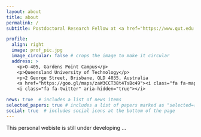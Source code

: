```yaml
---
layout: about
title: about
permalink: /
subtitle: Postdoctoral Research Fellow at <a href="https://www.qut.edu.au/">Queensland University of Technology</a>

profile:
  align: right
  image: prof_pic.jpg
  image_circular: false # crops the image to make it circular
  address: >
    <p>O-405, Gardens Point Campus</p>
    <p>Queensland University of Technology</p>
    <p>2 George Street, Brisbane, QLD 4035, Australia 
    <a href="https://goo.gl/maps/zaW3CCT38t4TsBc49"><i class="fa fa-map" aria-hidden="true"></i></a></p>
    <i class="fa fa-twitter" aria-hidden="true"></i>

news: true  # includes a list of news items
selected_papers: true # includes a list of papers marked as "selected={true}"
social: true  # includes social icons at the bottom of the page
---
```


This personal webiste is still under developing ...
